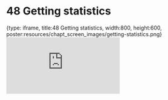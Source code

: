 # 48 Getting statistics
 
{type: iframe, title:48 Getting statistics, width:800, height:600, poster:resources/chapt_screen_images/getting-statistics.png}
![](https://datatrail-jhu.github.io/DataTrail_ReOrg/no_toc/getting-statistics.html)
 

 
